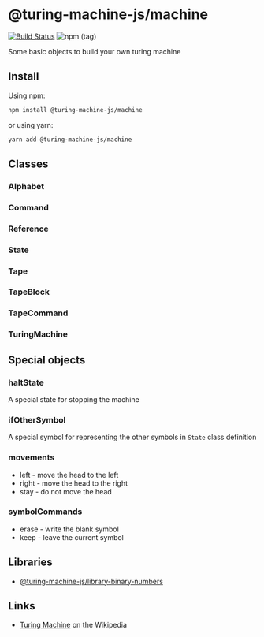 # @turing-machine-js/machine

[![Build Status](https://travis-ci.com/mellonis/turing-machine-js.svg?branch=next)](https://travis-ci.com/mellonis/turing-machine-js)
![npm (tag)](https://img.shields.io/npm/v/@turing-machine-js/machine/next)

Some basic objects to build your own turing machine  

## Install

Using npm:

```sh
npm install @turing-machine-js/machine
```

or using yarn:

```sh
yarn add @turing-machine-js/machine
```

## Classes

### Alphabet

### Command

### Reference

### State

### Tape

### TapeBlock

### TapeCommand

### TuringMachine

## Special objects

### haltState

A special state for stopping the machine

### ifOtherSymbol

A special symbol for representing the other symbols in `State` class definition

### movements

* left - move the head to the left
* right - move the head to the right
* stay - do not move the head

### symbolCommands

* erase - write the blank symbol
* keep - leave the current symbol

## Libraries

- [@turing-machine-js/library-binary-numbers](https://github.com/mellonis/turing-machine-js/tree/next/packages/library-binary-numbers)

## Links

- [Turing Machine](https://en.wikipedia.org/wiki/Turing_machine) on the Wikipedia
